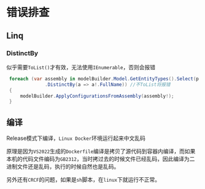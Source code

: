 # 错误排查

## Linq

### DistinctBy
似乎需要`ToList()`才有效，无法使用`IEnumerable`，否则会报错
```csharp
 foreach (var assembly in modelBuilder.Model.GetEntityTypes().Select(p => Assembly.GetAssembly(p.ClrType))
              .DistinctBy(a => a!.FullName)) //不ToList将报错
 {
     modelBuilder.ApplyConfigurationsFromAssembly(assembly!);
 }
```

## 编译
Release模式下编译，`Linux Docker`环境运行起来中文乱码

原理是因为`VS2022`生成的`Dockerfile`编译是拷贝了源代码到容器内编译，而如果本机的代码文件编码为`GB2312`，当时拷过去的时候文件已经乱码，因此编译为二进制文件还是乱码，执行的时候自然也是乱码。

另外还有`CRCF`的问题，如果是`sh`脚本，在`linux`下就运行不正常。